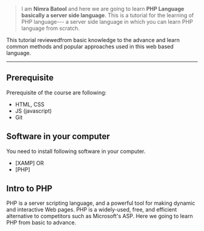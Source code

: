 > I am **Nimra Batool** and here we are going to learn **PHP Language basically a server side language**.
This is a tutorial for the learning of PHP language--- a server side language in which you can learn PHP language  from scratch. 

This tutorial reviewedfrom basic knowledge to the advance and learn  common methods and popular approaches used in this web based language.
***


## Prerequisite
Prerequisite of the course are following:
* HTML, CSS
* JS (javascript)
* Git

## Software in your computer
You need to install following software in your computer.
* [XAMP] OR
* [PHP]

## Intro to PHP
PHP is a server scripting language, and a powerful tool for making dynamic and interactive Web pages.
PHP is a widely-used, free, and efficient alternative to competitors such as Microsoft's ASP.
Here we going to learn PHP from basic to advance.
